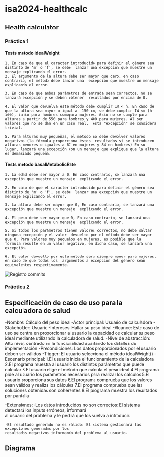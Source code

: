 # isa2024-healthcalc

## Health calculator

### Práctica 1

#### Tests metodo idealWeight
    
    1. En caso de que el caracter introducido para definir el género sea distinto de 'm' o 'f', se debe  lanzar una excepción que muestre un mensaje explicando el error.  
    2. El argumento de la altura debe ser mayor que cero, en caso contrario, el método debe lanzar una  excepción que muestre un mensaje explicando el error.  

    3. En caso de que ambos parámetros de entrada sean correctos, no se lanzará excepción y se deben obtener  resultados por encima de 0.

    4. El valor que devuelva este método debe cumplir IW < h. En caso de que la altura sea mayor o igual a  150 cm, se debe cumplir IW <= (h-100), tanto para hombres comopara mujeres. Ésto no se cumple para  alturas a partir de 550 para hombres y 400 para mujeres. Al ser valores que no se dan en un caso real,  ésta "excepción" se considera trivial.
    
    5. Para alturas muy pequeñas, el método no debe devolver valores negativos (la fórmula proporciona éstos  resultados si se introducen alturas menores o iguales a 67 en mujeres y 84 en hombres) En su  lugar, lanzará una excepción con un mensaje que explique que la altura es demasiado pequeña.

#### Tests metodo basalMetabolicRate

    1. La edad debe ser mayor a 0. En caso contrario, se lanzará una excepción que muestre un mensaje  explicando el error.

    2. En caso de que el caracter introducido para definir el género sea distinto de 'm' o 'f', se debe  lanzar una excepción que muestre un mensaje explicando el error.

    3. La altura debe ser mayor que 0, En caso contrario, se lanzará una excepción que muestre un mensaje  explicando el error.

    4. El peso debe ser mayor que 0, En caso contrario, se lanzará una excepción que muestre un mensaje  explicando el error.

    5. Si todos los parámetros tienen valores correctos, no debe saltar ninguna excepción y el valor  devuelto por el método debe ser mayor que 0. Para valores muy pequeños en mujeres, es posible que la  fórmula resulte en un valor negativo, en dicho caso, se lanzará una excepción.

    6. El valor devuelto por este método será siempre menor para mujeres, en caso de que todos los  argumentos a excepción del género sean equivalentes respectivamente.

![Registro commits]("C:\Users\marti\Downloads\registro_commits.png")


### Práctica 2
## Especificación de caso de uso para la calculadora de salud
-Nombre: Cálculo del peso ideal
-Actor principal: Usuario de calculadora
-Stakeholder: Usuario
-Intereses: Hallar su peso ideal
-Alcance: Este caso de uso se centra en proporcionar al usuario la capacidad de calcular su peso ideal mediante  utilizando la calculadora de salud.
-Nivel de abstracción: Alto nivel, centrado en la funcionalidad apartando los detalles de   
implementación
-Precondiciones: Los datos proporcionados por el usuario deben ser válidos
-Trigger: El usuario selecciona el método idealWeight()
-Escenario principal:
    1.El usuario inicia el funcionamiento de la calculadora
    2.El programa muestra al usuario los distintos parámetros que puede calcular
    3.El usuario elige el método que calcula el peso ideal
    4.El programa pide al usuario los parámetros necesarios para realizar los cálculos
    5.El usuario proporciona sus datos
    6.El programa comprueba que los valores sean válidos y realiza los cálculos
    7.El programa comprueba que las soluciones obtenidas son coherentes
    8.El programa muestra los resultados por pantalla

-Extensiones:
    ·Los datos introducidos no son correctos: El sistema detectará los inputs erróneos, informará  
    al usuario del problema y le pedirá que los vuelva a introducir.

    ·El resultado generado no es válido: El sistema gestionará las excepciones generadas por los  
    resultados negativos informando del problema al usuario.


## Diagrama

